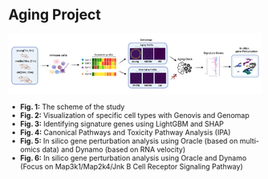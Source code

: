 # Aging Project

![Workflow](workflow.png)

* **Fig. 1:** The scheme of the study
* **Fig. 2:** Visualization of specific cell types with Genovis and Genomap
* **Fig. 3:** Identifying signature genes using LightGBM and SHAP
* **Fig. 4:** Canonical Pathways and Toxicity Pathway Analysis (IPA)
* **Fig. 5:** In silico gene perturbation analysis using Oracle (based on multi-omics data) and Dynamo (based on RNA velocity)
* **Fig. 6:** In silico gene perturbation analysis using Oracle and Dynamo (Focus on Map3k1/Map2k4/Jnk B Cell Receptor Signaling Pathway)
